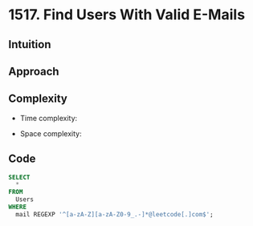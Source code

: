 # 1517. Find Users With Valid E-Mails

## Intuition

## Approach
<!-- Describe your approach to solving the problem. -->

## Complexity

- Time complexity:
<!-- Add your time complexity here, e.g. $$O(n)$$ -->

- Space complexity:
<!-- Add your space complexity here, e.g. $$O(n)$$ -->

## Code

```sql
SELECT
  *
FROM
  Users
WHERE
  mail REGEXP '^[a-zA-Z][a-zA-Z0-9_.-]*@leetcode[.]com$';
```
